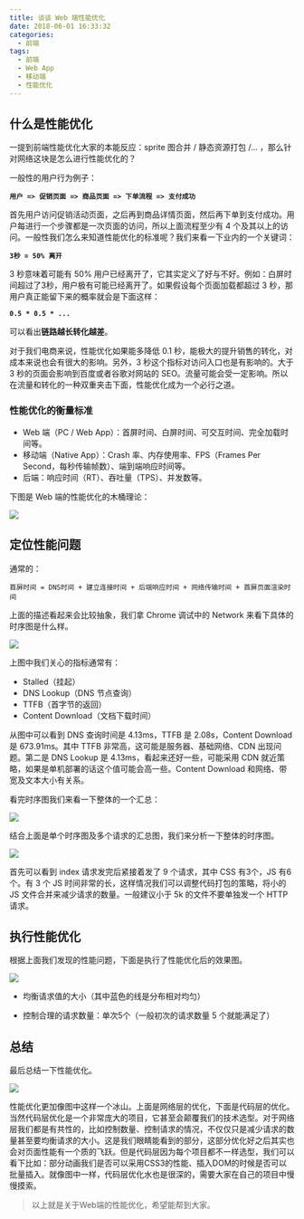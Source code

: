 ```yaml
---
title: 谈谈 Web 端性能优化
date: 2018-06-01 16:33:32
categories:
  - 前端
tags:
  - 前端
  - Web App
  - 移动端
  - 性能优化
---
```

## 什么是性能优化

一提到前端性能优化大家的本能反应：sprite 图合并 / 静态资源打包 /... ，那么针对网络这块是怎么进行性能优化的？

一般性的用户行为例子：

**`用户 => 促销页面 => 商品页面 => 下单流程 => 支付成功`**

首先用户访问促销活动页面，之后再到商品详情页面，然后再下单到支付成功。用户每进行一个步骤都是一次页面的访问，所以上面流程至少有 4 个及其以上的访问。一般性我们怎么来知道性能优化的标准呢？我们来看一下业内的一个关键词：

**`3秒 = 50% 离开`**

3 秒意味着可能有 50% 用户已经离开了，它其实定义了好与不好。例如：白屏时间超过了3秒，用户极有可能已经离开了。如果假设每个页面加载都超过 3 秒，那用户真正能留下来的概率就会是下面这样：

**`0.5 * 0.5 * ...`**

可以看出**链路越长转化越差**。

对于我们电商来说，性能优化如果能多降低 0.1 秒，能极大的提升销售的转化，对成本来说也会有很大的影响。另外，3 秒这个指标对访问入口也是有影响的。大于 3 秒的页面会影响到百度或者谷歌对网站的 SEO。流量可能会受一定影响。所以在流量和转化的一种双重夹击下面，性能优化成为一个必行之道。

### 性能优化的衡量标准

- Web 端（PC / Web App）：首屏时间、白屏时间、可交互时间、完全加载时间等。
- 移动端（Native App）：Crash 率、内存使用率、FPS（Frames Per Second，每秒传输帧数）、端到端响应时间等。
- 后端：响应时间（RT）、吞吐量（TPS）、并发数等。

下图是 Web 端的性能优化的木桶理论：

![](/images/frontend/web_performance_optimization/01.png)


## 定位性能问题

通常的：

`首屏时间 = DNS时间 + 建立连接时间 + 后端响应时间 + 网络传输时间 + 首屏页面渲染时间`

上面的描述看起来会比较抽象，我们拿 Chrome 调试中的 Network 来看下具体的时序图是什么样。

![](/images/frontend/web_performance_optimization/02.png)

上图中我们关心的指标通常有：

- Stalled（挂起）
- DNS Lookup（DNS 节点查询）
- TTFB（首字节的返回）
- Content Download（文档下载时间）

从图中可以看到 DNS 查询时间是 4.13ms，TTFB 是 2.08s，Content Download是 673.91ms。其中 TTFB 非常高，这可能是服务器、基础网络、CDN 出现问题。第二是 DNS Lookup 是 4.13ms，看起来还好一些，可能采用 CDN 就近策略，如果是单机部署的话这个值可能会高一些。Content Download 和网络、带宽及文本大小有关系。

看完时序图我们来看一下整体的一个汇总：

![](/images/frontend/web_performance_optimization/03.png)

结合上面是单个时序图及多个请求的汇总图，我们来分析一下整体的时序图。

![](/images/frontend/web_performance_optimization/04.png)



首先可以看到 index 请求发完后紧接着发了 9 个请求，其中 CSS 有3个，JS 有6个。有 3 个 JS 时间非常的长，这样情况我们可以调整代码打包的策略，将小的 JS 文件合并来减少请求的数量。一般建议小于 5k 的文件不要单独发一个 HTTP 请求。

## 执行性能优化

根据上面我们发现的性能问题，下面是执行了性能优化后的效果图。

![](/images/frontend/web_performance_optimization/05.png)

- 均衡请求值的大小（其中蓝色的线是分布相对均匀）

- 控制合理的请求数量：单次5个（一般初次的请求数量 5 个就能满足了）

## 总结

最后总结一下性能优化。

![](/images/frontend/web_performance_optimization/06.png)

性能优化更加像图中这样一个冰山。上面是网络层的优化，下面是代码层的优化。当然代码层优化是一个非常庞大的项目，它甚至会颠覆我们的技术选型。对于网络层我们都是有共性的，比如控制数量、控制请求的情况，不仅仅只是减少请求的数量甚至要均衡请求的大小。这是我们眼睛能看到的部分，这部分优化好之后其实也会对页面性能有一个质的飞跃。但是代码层因为每个项目都不一样选型，我们可以看下比如：部分动画我们是否可以采用CSS3的性能、插入DOM的时候是否可以批量插入。就像图中一样，代码层优化水也是很深的，需要大家在自己的项目中慢慢摸索。

> 以上就是关于Web端的性能优化，希望能帮到大家。
